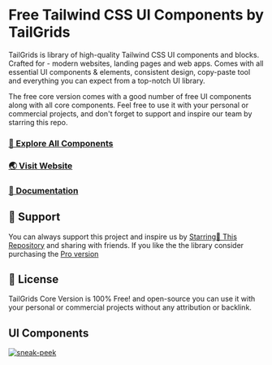# Free Tailwind CSS UI Components by TailGrids
TailGrids is library of high-quality Tailwind CSS UI components and blocks. Crafted for - modern websites, landing pages and web apps. Comes with all essential UI components & elements, consistent design, copy-paste tool and everything you can expect from a top-notch UI library.

The free core version comes with a good number of free UI components along with all core components. Feel free to use it with your personal or commercial projects, and don't forget to support and inspire our team by starring this repo.

### [🚀 Explore All Components](https://tailgrids.com/components)

### [🌏 Visit Website](https://tailgrids.com)

### [📃 Documentation](https://tailgrids.com/docs)

## 💙 Support
You can always support this project and inspire us by [Starring🌟 This Repository](https://github.com/TailGrids/tailwind-ui-components) 
and sharing with friends. If you like the the library consider purchasing the [Pro version](https://tailgrids.com/pricing)

## 🎁 License
TailGrids Core Version is 100% Free! and open-source you can use it with your personal or commercial projects without any attribution or backlink.

## UI Components
[![sneak-peek](https://cdn.tailgrids.com/tailgrids-components.svg)](https://tailgrids.com/components)
